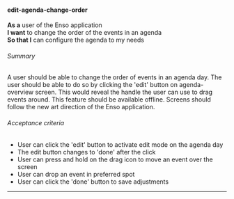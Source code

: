 #### edit-agenda-change-order
**As a** user of the Enso application <br />
**I want** to change the order of the events in an agenda <br />
**So that I** can configure the agenda to my needs

###### Summary
A user should be able to change the order of events in an agenda day. The user should be able to do so by clicking the 'edit' button on agenda-overview screen. This would reveal the handle the user can use to drag events around. This feature should be available offline. Screens should follow the new art direction of the Enso application.

###### Acceptance criteria
- User can click the 'edit' button to activate edit mode on the agenda day
- The edit button changes to 'done' after the click
- User can press and hold on the drag icon to move an event over the screen
- User can drop an event in preferred spot
- User can click the 'done' button to save adjustments

---
